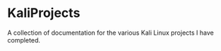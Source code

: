 # KaliProjects
A collection of documentation for the various Kali Linux projects I have completed. 
